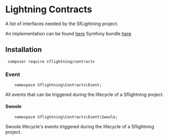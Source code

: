 # Lightning Contracts

A list of interfaces needed by the SfLightning project.

An implementation can be found [here](https://github.com/BaptisteContreras/lightning-lib)
Symfony bundle [here](https://github.com/BaptisteContreras/lightning-bundle)



## Installation

```
 composer require sflightning/contracts
```

### Event

```
    namespace Sflightning\Contracts\Event;
```
 All events that can be triggered during the lifecycle of a Sflightning project.
 
#### Swoole
```
    namespace Sflightning\Contracts\Event\Swoole;
```
Swoole lifecycle's events triggered during the lifecycle of a Sflightning project.